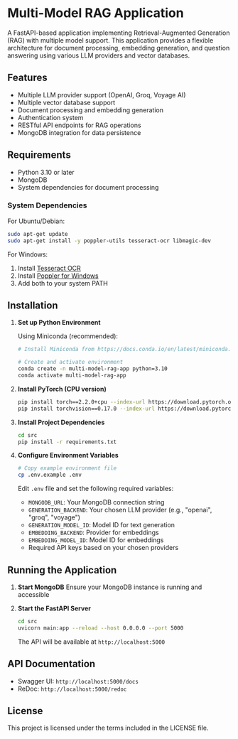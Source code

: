 # Multi-Model RAG Application

A FastAPI-based application implementing Retrieval-Augmented Generation (RAG) with multiple model support. This application provides a flexible architecture for document processing, embedding generation, and question answering using various LLM providers and vector databases.

## Features

- Multiple LLM provider support (OpenAI, Groq, Voyage AI)
- Multiple vector database support
- Document processing and embedding generation
- Authentication system
- RESTful API endpoints for RAG operations
- MongoDB integration for data persistence

## Requirements

- Python 3.10 or later
- MongoDB
- System dependencies for document processing

### System Dependencies

For Ubuntu/Debian:
```bash
sudo apt-get update
sudo apt-get install -y poppler-utils tesseract-ocr libmagic-dev
```

For Windows:
1. Install [Tesseract OCR](https://github.com/UB-Mannheim/tesseract/wiki)
2. Install [Poppler for Windows](http://blog.alivate.com.au/poppler-windows/)
3. Add both to your system PATH

## Installation

1. **Set up Python Environment**

   Using Miniconda (recommended):
   ```bash
   # Install Miniconda from https://docs.conda.io/en/latest/miniconda.html
   
   # Create and activate environment
   conda create -n multi-model-rag-app python=3.10
   conda activate multi-model-rag-app
   ```

2. **Install PyTorch (CPU version)**
   ```bash
   pip install torch==2.2.0+cpu --index-url https://download.pytorch.org/whl/cpu
   pip install torchvision==0.17.0 --index-url https://download.pytorch.org/whl/cpu
   ```

3. **Install Project Dependencies**
   ```bash
   cd src
   pip install -r requirements.txt
   ```

4. **Configure Environment Variables**
   ```bash
   # Copy example environment file
   cp .env.example .env
   ```
   
   Edit `.env` file and set the following required variables:
   - `MONGODB_URL`: Your MongoDB connection string
   - `GENERATION_BACKEND`: Your chosen LLM provider (e.g., "openai", "groq", "voyage")
   - `GENERATION_MODEL_ID`: Model ID for text generation
   - `EMBEDDING_BACKEND`: Provider for embeddings
   - `EMBEDDING_MODEL_ID`: Model ID for embeddings
   - Required API keys based on your chosen providers

## Running the Application

1. **Start MongoDB**
   Ensure your MongoDB instance is running and accessible

2. **Start the FastAPI Server**
   ```bash
   cd src
   uvicorn main:app --reload --host 0.0.0.0 --port 5000
   ```
   The API will be available at `http://localhost:5000`

## API Documentation

- Swagger UI: `http://localhost:5000/docs`
- ReDoc: `http://localhost:5000/redoc`


## License

This project is licensed under the terms included in the LICENSE file.
